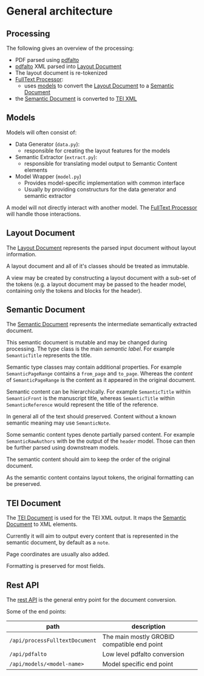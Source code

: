 # General architecture

## Processing

The following gives an overview of the processing:

* PDF parsed using [pdfalto](https://github.com/kermitt2/pdfalto)
* [pdfalto](https://github.com/kermitt2/pdfalto) XML parsed into [Layout Document](pygrobid/document/layout_document.py)
* The layout document is re-tokenized
* [FullText Processor](pygrobid/processors/fulltext.py):
  * uses [models](pygrobid/models) to convert the [Layout Document](pygrobid/document/layout_document.py) to a [Semantic Document](pygrobid/document/semantic_document.py)
* the [Semantic Document](pygrobid/document/semantic_document.py) is converted to [TEI XML](pygrobid/document/tei_document.py)

## Models

Models will often consist of:

* Data Generator (`data.py`):
  * responsible for creating the layout features for the models
* Semantic Extractor (`extract.py`):
  * responsible for translating model output to Semantic Content elements
* Model Wrapper (`model.py`)
  * Provides model-specific implementation with common interface
  * Usually by providing constructurs for the data generator and semantic extractor

A model will not directly interact with another model. The [FullText Processor](pygrobid/processors/fulltext.py) will handle those interactions.

## Layout Document

The [Layout Document](pygrobid/document/layout_document.py) represents the parsed input document without layout information.

A layout document and all of it's classes should be treated as immutable.

A view may be created by constructing a layout document with a sub-set of the tokens (e.g. a layout document may be passed to the header model, containing only the tokens and blocks for the header).

## Semantic Document

The [Semantic Document](pygrobid/document/semantic_document.py)
represents the intermediate semantically extracted document.

This semantic document is mutable and may be changed during processing. The type class is the main *semantic label*.
For example `SemanticTitle` represents the title.

Semantic type classes may contain additional properties. For example `SemanticPageRange` contains a `from_page` and `to_page`. Whereas the *content* of `SemanticPageRange` is the content as it appeared in the original document.

Semantic content can be hierarchically. For example `SemanticTitle` within `SemanticFront` is the manuscript title, whereas `SemanticTitle` within `SemanticReference` would represent the title of the reference.

In general all of the text should preserved. Content without a known semantic meaning may use `SemanticNote`.

Some semantic content types denote partially parsed content. For example `SemanticRawAuthors` with be the output of the `header` model. Those can then be further parsed using downstream models.

The semantic content should aim to keep the order of the original document.

As the semantic content contains layout tokens, the original formatting can be preserved.

## TEI Document

The [TEI Document](pygrobid/document/tei_document.py) is used for the TEI XML output. It maps the [Semantic Document](pygrobid/document/semantic_document.py) to XML elements.

Currently it will aim to output every content that is represented in the semantic document, by default as a `note`.

Page coordinates are usually also added.

Formatting is preserved for most fields.

## Rest API

The [rest API](pygrobid/service/blueprints/api.py) is the general entry point for the document conversion.

Some of the end points:

| path | description |
| ---- | ----------- |
| `/api/processFulltextDocument` | The main mostly GROBID compatible end point |
| `/api/pdfalto` | Low level pdfalto conversion |
| `/api/models/<model-name>` | Model specific end point |
